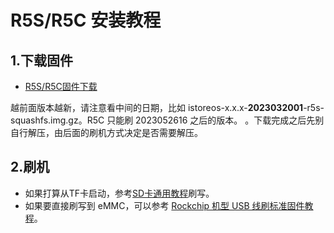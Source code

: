 # R5S/R5C 安装教程

## 1.下载固件

* [R5S/R5C固件下载](https://fw.koolcenter.com/iStoreOS/r5s/)

越前面版本越新，请注意看中间的日期，比如 istoreos-x.x.x-**2023032001**-r5s-squashfs.img.gz。R5C 只能刷 2023052616 之后的版本。
。下载完成之后先别自行解压，由后面的刷机方式决定是否需要解压。

## 2.刷机
* 如果打算从TF卡启动，参考[SD卡通用教程](/zh/guide/istoreos/install_sd.html)刷写。
* 如果要直接刷写到 eMMC，可以参考 [Rockchip 机型 USB 线刷标准固件教程](/zh/guide/istoreos/install_rockchip_sysupgrade.html)。
